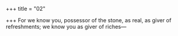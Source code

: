 +++
title = "02"

+++
For we know you, possessor of the stone, as real, as giver of
refreshments;
we know you as giver of riches—